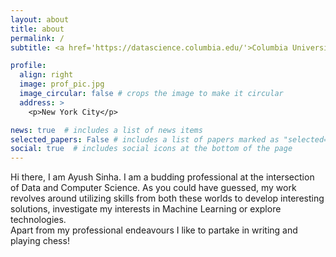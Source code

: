 ```yaml
---
layout: about
title: about
permalink: /
subtitle: <a href='https://datascience.columbia.edu/'>Columbia University</a> 

profile:
  align: right
  image: prof_pic.jpg
  image_circular: false # crops the image to make it circular
  address: >
    <p>New York City</p>

news: true  # includes a list of news items
selected_papers: False # includes a list of papers marked as "selected={true}"
social: true  # includes social icons at the bottom of the page
---
```


Hi there, I am Ayush Sinha. I am a budding professional at the intersection of Data and Computer Science. As you could have guessed, my work revolves around utilizing skills from both these worlds to develop interesting solutions, investigate my interests in Machine Learning or explore technologies.   
Apart from my professional endeavours I like to partake in writing and playing chess!

<!-- Write your biography here. Tell the world about yourself. Link to your favorite [subreddit](http://reddit.com). You can put a picture in, too. The code is already in, just name your picture `prof_pic.jpg` and put it in the `img/` folder.

Put your address / P.O. box / other info right below your picture. You can also disable any these elements by editing `profile` property of the YAML header of your `_pages/about.md`. Edit `_bibliography/papers.bib` and Jekyll will render your [publications page](/al-folio/publications/) automatically.

Link to your social media connections, too. This theme is set up to use [Font Awesome icons](http://fortawesome.github.io/Font-Awesome/) and [Academicons](https://jpswalsh.github.io/academicons/), like the ones below. Add your Facebook, Twitter, LinkedIn, Google Scholar, or just disable all of them. -->
